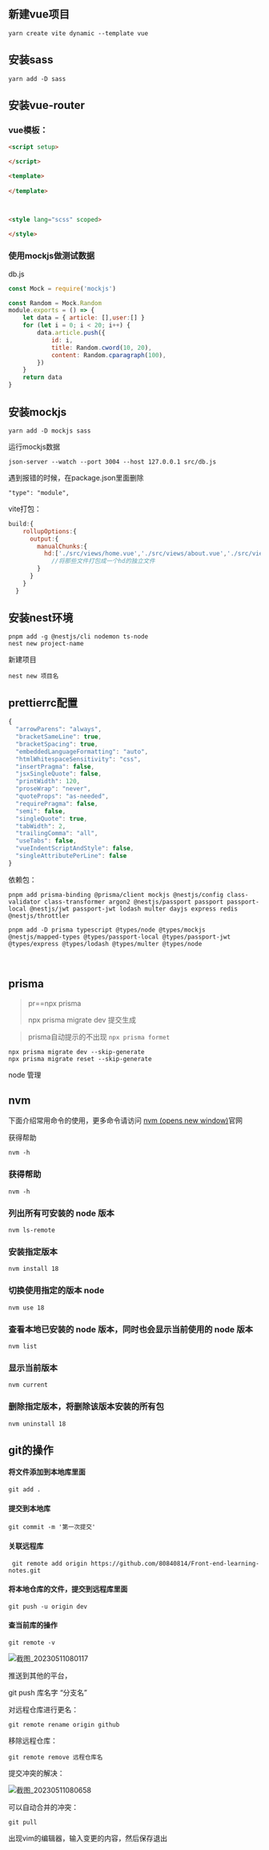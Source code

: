 ## 新建vue项目

`yarn create vite dynamic --template vue`

## 安装sass

`yarn add -D sass`

## 安装vue-router



### vue模板：

```html
<script setup>

</script>

<template>
 
</template>



<style lang="scss" scoped>

</style>
```



### 使用mockjs做测试数据

db.js

```js
const Mock = require('mockjs')

const Random = Mock.Random
module.exports = () => {
    let data = { article: [],user:[] }
    for (let i = 0; i < 20; i++) {
        data.article.push({
            id: i,
            title: Random.cword(10, 20),
            content: Random.cparagraph(100),       
        })
    }
    return data
}
```

## 安装mockjs

`yarn add -D mockjs sass`

运行mockjs数据

`json-server --watch --port 3004 --host 127.0.0.1 src/db.js`

遇到报错的时候，在package.json里面删除

`"type": "module",`



vite打包：

```js
build:{
    rollupOptions:{
      output:{
        manualChunks:{
          hd:['./src/views/home.vue','./src/views/about.vue','./src/views/article.vue']
            //将那些文件打包成一个hd的独立文件
        }
      }
    }
  }
```

## 安装nest环境

```text
pnpm add -g @nestjs/cli nodemon ts-node
nest new project-name
```

新建项目

`nest new 项目名`



## prettierrc配置

```js
{
  "arrowParens": "always",
  "bracketSameLine": true,
  "bracketSpacing": true,
  "embeddedLanguageFormatting": "auto",
  "htmlWhitespaceSensitivity": "css",
  "insertPragma": false,
  "jsxSingleQuote": false,
  "printWidth": 120,
  "proseWrap": "never",
  "quoteProps": "as-needed",
  "requirePragma": false,
  "semi": false,
  "singleQuote": true,
  "tabWidth": 2,
  "trailingComma": "all",
  "useTabs": false,
  "vueIndentScriptAndStyle": false,
  "singleAttributePerLine": false
}
```

依赖包：

```text
pnpm add prisma-binding @prisma/client mockjs @nestjs/config class-validator class-transformer argon2 @nestjs/passport passport passport-local @nestjs/jwt passport-jwt lodash multer dayjs express redis @nestjs/throttler

pnpm add -D prisma typescript @types/node @types/mockjs @nestjs/mapped-types @types/passport-local @types/passport-jwt @types/express @types/lodash @types/multer @types/node
```

​	

## prisma

> pr==npx prisma 
>
> npx prisma migrate dev   提交生成

> prisma自动提示的不出现 `npx prisma formet`

```tsx
npx prisma migrate dev --skip-generate
npx prisma migrate reset --skip-generate
```

node 管理

## nvm

下面介绍常用命令的使用，更多命令请访问 [nvm (opens new window)](https://github.com/creationix/nvm)官网

获得帮助

```text
nvm -h 
```

### 获得帮助

```text
nvm -h
```

### 列出所有可安装的 node 版本

```text
nvm ls-remote
```

### 安装指定版本

```text
nvm install 18
```

### 切换使用指定的版本 node

```text
nvm use 18
```

### 查看本地已安装的 node 版本，同时也会显示当前使用的 node 版本

```text
nvm list
```

### 显示当前版本

```text
nvm current
```

### 删除指定版本，将删除该版本安装的所有包

```text
nvm uninstall 18

```
## git的操作

#### 将文件添加到本地库里面

`git add .`

#### 提交到本地库

`git commit -m '第一次提交'`

#### 关联远程库

` git remote add origin https://github.com/80840814/Front-end-learning-notes.git`

#### 将本地仓库的文件，提交到远程库里面

`git push -u origin dev`

#### 查当前库的操作

`git remote -v`

![截图_20230511080117](E:\Code\Front-end-learning-notes\Markdown\常用.assets\截图_20230511080117.png)

推送到其他的平台，

git push 库名字 “分支名”

对远程仓库进行更名：

`git remote rename origin github`

移除远程仓库：

`git remote remove 远程仓库名`

提交冲突的解决：

![截图_20230511080658](E:\Code\Front-end-learning-notes\Markdown\常用.assets\截图_20230511080658.png)

可以自动合并的冲突：

`git pull`

出现vim的编辑器，输入变更的内容，然后保存退出

